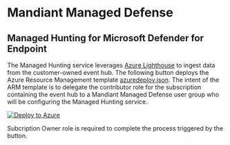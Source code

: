 # Mandiant Managed Defense

## Managed Hunting for Microsoft Defender for Endpoint

The Managed Hunting service leverages [Azure Lighthouse](https://docs.microsoft.com/en-us/azure/lighthouse/overview) to ingest data from the customer-owned event hub.
The following button deploys the Azure Resource Management template [azuredeploy.json](azuredeploy.json). The intent of the ARM template is to delegate the contributor role for the subscription containing the event hub to a Mandiant Managed Defense user group who will be configuring the Managed Hunting service.

[![Deploy to Azure](https://aka.ms/deploytoazurebutton)](https://portal.azure.com/#create/Microsoft.Template/uri/https%3A%2F%2Fraw.githubusercontent.com%2Ffireeye%2Fmandiant_managed_hunting%2Fmain%2Fazuredeploy.json)

Subcription Owner role is required to complete the process triggered by the button.
